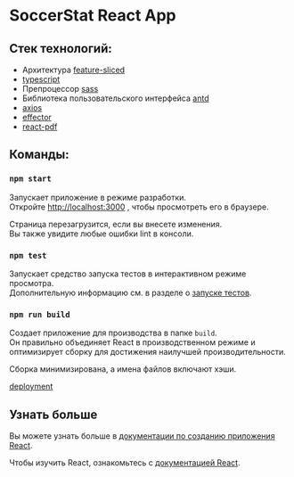 # SoccerStat React App

## Cтек технологий:
- Архитектура [feature-sliced](https://feature-sliced.design/)
- [typescript](https://www.typescriptlang.org/docs/handbook/react.html)
- Препроцессор [sass](https://sass-lang.com/documentation)
- Библиотека пользовательского интерфейса [antd](https://ant.design/docs/react/introduce)
- [axios](https://axios-http.com/docs/intro)
- [effector](https://effector.dev/ru/)
- [react-pdf](https://react-pdf.org/)

## Команды:

### `npm start`

Запускает приложение в режиме разработки.\
Откройте [http://localhost:3000](http://localhost:3000) , чтобы просмотреть его в браузере.

Страница перезагрузится, если вы внесете изменения.\
Вы также увидите любые ошибки lint в консоли.

### `npm test`

Запускает средство запуска тестов в интерактивном режиме просмотра.\
Дополнительную информацию см. в разделе о [запуске тестов](https://facebook.github.io/create-react-app/docs/running-tests).

### `npm run build`

Создает приложение для производства в папке `build`.\
Он правильно объединяет React в производственном режиме и оптимизирует сборку для достижения наилучшей производительности.

Сборка минимизирована, а имена файлов включают хэши.

[deployment](https://facebook.github.io/create-react-app/docs/deployment)

## Узнать больше

Вы можете узнать больше в [документации по созданию приложения React](https://facebook.github.io/create-react-app/docs/getting-started).

Чтобы изучить React, ознакомьтесь с [документацией React](https://reactjs.org/).
